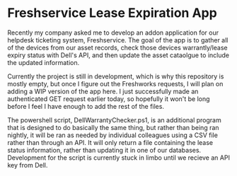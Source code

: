 # Freshservice Lease Expiration App

Recently my company asked me to develop an addon application for our helpdesk ticketing system, Freshservice. The goal of the app is to gather all of the devices from our asset records, check those devices warrantly/lease expiry status with Dell's API, and then update the asset cataolgue to include the updated information. 

Currently the project is still in development, which is why this repository is mostly empty, but once I figure out the Freshworks requests, I will plan on adding a WIP version of the app here. I just successfully made an authenticated GET request earlier today, so hopefully it won't be long before I feel I have enough to add the rest of the files.

The powershell script, DellWarrantyChecker.ps1, is an additional program that is designed to do basically the same thing, but rather than being ran nightly, it will be ran as needed by individual colleagues using a CSV file rather than through an API. It will only return a file containing the lease status information, rather than updating it in one of our databases. Development for the script is currently stuck in limbo until we recieve an API key from Dell.
